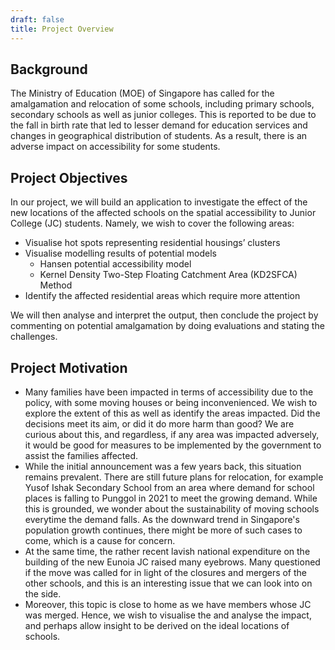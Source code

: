 ```yaml
---
draft: false
title: Project Overview
---
```


## Background
The Ministry of Education (MOE) of Singapore has called for the amalgamation and relocation of some schools, including primary schools, secondary schools as well as junior colleges. This is reported to be due to the fall in birth rate that led to lesser demand for education services and changes in geographical distribution of students. As a result, there is an adverse impact on accessibility for some students. 

## Project Objectives
In our project, we will build an application to investigate the effect of the new locations of the affected schools on the spatial accessibility to Junior College (JC) students. Namely, we wish to cover the following areas:

- Visualise hot spots representing residential housings’ clusters 
- Visualise modelling results of potential models 
    - Hansen potential accessibility model
    - Kernel Density Two-Step Floating Catchment Area (KD2SFCA) Method
- Identify the affected residential areas which require more attention

We will then analyse and interpret the output, then conclude the project by commenting on potential amalgamation by doing evaluations and stating the challenges.

## Project Motivation
- Many families have been impacted in terms of accessibility due to the policy, with some moving houses or being inconvenienced. We wish to explore the extent of this as well as identify the areas impacted. Did the decisions meet its aim, or did it do more harm than good? We are curious about this, and regardless, if any area was impacted adversely, it would be good for measures to be implemented by the government to assist the families affected.
- While the initial announcement was a few years back, this situation remains prevalent. There are still future plans for relocation, for example Yusof Ishak Secondary School from an area where demand for school places is falling to Punggol in 2021 to meet the growing demand. While this is grounded, we wonder about the sustainability of moving schools everytime the demand falls. As the downward trend in Singapore's population growth continues, there might be more of such cases to come, which is a cause for concern.
- At the same time, the rather recent lavish national expenditure on the building of the new Eunoia JC raised many eyebrows. Many questioned if the move was called for in light of the closures and mergers of the other schools, and this is an interesting issue that we can look into on the side. 
- Moreover, this topic is close to home as we have members whose JC was merged. Hence, we wish to visualise the and analyse the impact, and perhaps allow insight to be derived on the ideal locations of schools. 

